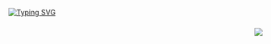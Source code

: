 [![Typing SVG](https://readme-typing-svg.herokuapp.com?font=Fira+Code&size=30&pause=1000&color=30BBF7&background=E76CFF00&center=%E9%94%99%E8%AF%AF%E7%9A%84&vCenter=%E9%94%99%E8%AF%AF%E7%9A%84&width=435&lines=Hello%2C+I+am+T0Night+%F0%9F%91%8B;Welcome+to+My+Home)](https://git.io/typing-svg)

### <img align="right" src="https://github-readme-stats.vercel.app/api?username=t0night&show_icons=true&theme=radical">

<!---
t0night/t0night is a ✨ special ✨ repository because its `README.md` (this file) appears on your GitHub profile.
You can click the Preview link to take a look at your changes.
--->

